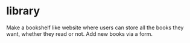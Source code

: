 # library

Make a bookshelf like website where users can store all the books they want, whether they read or not. Add new books via a form.
